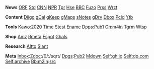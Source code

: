 <!-- @Title Can't drop pages @Body -->

**News**
[ORF](https://orf.at/)
[Std](https://derstandard.at/)
[CNN](https://lite.cnn.io/)
[NPR](https://text.npr.org/)
[Tpr](https://dietagespresse.com/)
[Hse](https://heise.de/)
[BBC](https://bbc.com/)
[Fuzo](https://futurezone.at/)
[Prss](https://www.diepresse.com/)
[Wrzt](https://wienerzeitung.at/)

**Content**
[Diigo](https://diigo.com/)
[gCal](https://calendar.google.com/)
[gKeep](https://keep.google.com/)
[gMaps](https://maps.google.com/)
[sNotes](https://app.standardnotes.org/)
[gDrv](https://drive.google.com/drive/my-drive)
[Dbox](https://www.dropbox.com/h)
[Pcld](https://my.pcloud.com/)
[Ytb](https://www.youtube.com/)

**Tools**
[Kawo](https://kalenderwoche.at/):[2020](https://kalenderwoche.at/kalender/%C3%B6sterreich/2020)
[Time](https://time.org/)
[Stest](https://speedtest.net/)
[Ename](https://my.easyname.at/)
[Dpps](https://my.droppages.com/account):[Pub1](https://droppages.com/)
[Gh](https://github.com/):[m4in](https://github.com/m4in/m4in.github.io)
[Tgrm](https://web.telegram.org/)
[Wtsp](https://web.whatsapp.com/)

**Shop**
[Amz](https://amazon.de/)
[Rmeta](https://reviewmeta.com/)
[Fspot](https://fakespot.com/)
[Ghals](https://geizhals.at/)


**Research**
[Altto](https://alternativeto.net/)
[Slant](https://slant.co/)

**Meta**
[Inbox](https://wepaste.es/cantdroppages):[Zdoc](https://writer.zohopublic.com/writer/published/eb4ko6d0e533ec16d40ff8fb4a80bf7145e95):/0/:/sqrt/
[Dpgs](https://my.droppages.com/account):[Pub2](https://droppages.com/)
[Mdown](https://daringfireball.net/projects/markdown/syntax)
[Self:gh.io](https://m4in.github.io/)
[Self:dp.com](https://cant.droppages.com/)
[Self:archive](https://m4in.github.io/archive/index.html)
[Bb:m2in](https://m2in.bitbucket.io/):[src](https://bitbucket.org/m2in/m2in.bitbucket.io/src/master/)

<!-- vim: set syn=markdown fdm=marker: -->
